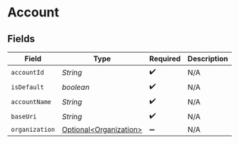 # Account


## Fields

| Field                                                              | Type                                                               | Required                                                           | Description                                                        |
| ------------------------------------------------------------------ | ------------------------------------------------------------------ | ------------------------------------------------------------------ | ------------------------------------------------------------------ |
| `accountId`                                                        | *String*                                                           | :heavy_check_mark:                                                 | N/A                                                                |
| `isDefault`                                                        | *boolean*                                                          | :heavy_check_mark:                                                 | N/A                                                                |
| `accountName`                                                      | *String*                                                           | :heavy_check_mark:                                                 | N/A                                                                |
| `baseUri`                                                          | *String*                                                           | :heavy_check_mark:                                                 | N/A                                                                |
| `organization`                                                     | [Optional\<Organization>](../../models/components/Organization.md) | :heavy_minus_sign:                                                 | N/A                                                                |